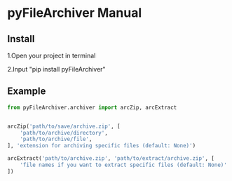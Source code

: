 <h1>pyFileArchiver Manual</h1>

<h2>Install</h2>

<p>1.Open your project in terminal</p>
<p>2.Input "pip install pyFileArchiver"</p>

<h2>Example</h2>

```python
from pyFileArchiver.archiver import arcZip, arcExtract


arcZip('path/to/save/archive.zip', [
    'path/to/archive/directory',
    'path/to/archive/file',
], 'extension for archiving specific files (default: None)')

arcExtract('path/to/archive.zip', 'path/to/extract/archive.zip', [
    'file names if you want to extract specific files (default: None)'
])
```
